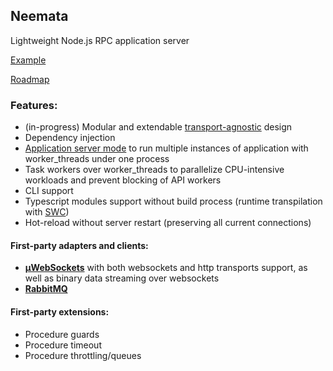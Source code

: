 ## Neemata

Lightweight Node.js RPC application server

[Example](https://github.com/denis-ilchishin/neemata-starter)

[Roadmap](https://github.com/denis-ilchishin/neemata/discussions/49)

### Features:

- (in-progress) Modular and extendable [transport-agnostic](https://github.com/denis-ilchishin/neemata/issues/55) design
- Dependency injection
- [Application server mode](https://github.com/denis-ilchishin/neemata/pull/41) to run multiple instances of application with worker_threads under one process
- Task workers over worker_threads to parallelize CPU-intensive workloads and prevent blocking of API workers 
- CLI support
- Typescript modules support without build process (runtime transpilation with [SWC](https://github.com/swc-project/swc))
- Hot-reload without server restart (preserving all current connections)

#### First-party adapters and clients:

- **[μWebSockets](https://github.com/uNetworking/uWebSockets.js)** with both websockets and http transports support, as well as binary data streaming over websockets
- **[RabbitMQ](https://www.rabbitmq.com/)**


#### First-party extensions:
- Procedure guards
- Procedure timeout
- Procedure throttling/queues
